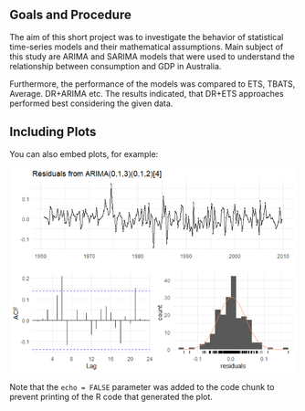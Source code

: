 Goals and Procedure
-------------------

The aim of this short project was to investigate the behavior of
statistical time-series models and their mathematical assumptions. Main
subject of this study are ARIMA and SARIMA models that were used to
understand the relationship between consumption and GDP in Australia.

Furthermore, the performance of the models was compared to ETS, TBATS,
Average. DR+ARIMA etc. The results indicated, that DR+ETS approaches
performed best considering the given data.

Including Plots
---------------

You can also embed plots, for example:

![](readme_files/figure-markdown_github/pressure-1.png)

Note that the `echo = FALSE` parameter was added to the code chunk to
prevent printing of the R code that generated the plot.
